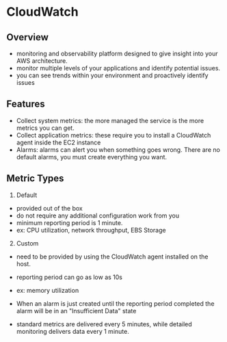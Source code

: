 # CloudWatch

## Overview

- monitoring and observability platform designed to give insight into your AWS architecture.
- monitor multiple levels of your applications and identify potential issues.
- you can see trends within your environment and proactively identify issues

## Features

- Collect system metrics: the more managed the service is the more metrics you can get.
- Collect application metrics: these require you to install a CloudWatch agent inside the EC2 instance
- Alarms: alarms can alert you when something goes wrong. There are no default alarms, you must create everything you want.
 
## Metric Types

1. Default 
- provided out of the box 
- do not require any additional configuration work from you
- minimum reporting period is 1 minute.
- ex: CPU utilization, network throughput, EBS Storage 

2. Custom
- need to be provided by using the CloudWatch agent installed on the host.
- reporting period can go as low as 10s
- ex: memory utilization 

- When an alarm is just created until the reporting period completed the alarm will be in an "Insufficient Data" state
- standard metrics are delivered every 5 minutes, while detailed monitoring delivers data every 1 minute. 